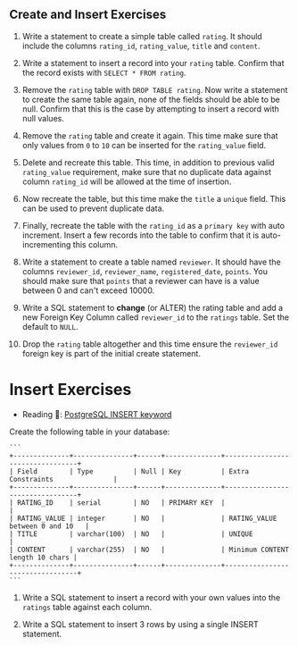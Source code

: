 ## Create and Insert Exercises

1. Write a statement to create a simple table called `rating`. It should include the columns `rating_id`, `rating_value`, `title` and `content`.

1. Write a statement to insert a record into your `rating` table. Confirm that the record exists with `SELECT * FROM rating`.

1. Remove the `rating` table with `DROP TABLE rating`. Now write a statement to create the same table again, none of the fields should be able to be null. Confirm that this is the case by attempting to insert a record with null values.

1. Remove the `rating` table and create it again. This time make sure that only values from `0` to `10` can be inserted for the `rating_value` field.

1. Delete and recreate this table. This time, in addition to previous valid `rating_value` requirement, make sure that no duplicate data against column `rating_id` will be allowed at the time of insertion.

1. Now recreate the table, but this time make the `title` a `unique` field. This can be used to prevent duplicate data.

1. Finally, recreate the table with the `rating_id` as a `primary key` with auto increment. Insert a few records into the table to confirm that it is auto-incrementing this column.

1. Write a statement to create a table named `reviewer`. It should have the columns `reviewer_id`, `reviewer_name`, `registered_date`, `points`. You should make sure that `points` that a reviewer can have is a value between 0 and can't exceed 10000.

1. Write a SQL statement to **change** (or ALTER) the rating table and add a new Foreign Key Column called `reviewer_id` to the `ratings` table. Set the default to `NULL`. 

1. Drop the `rating` table altogether and this time ensure the `reviewer_id` foreign key is part of the initial create statement. 


# Insert Exercises

- Reading 📖: [PostgreSQL INSERT keyword](https://www.tutorialspoint.com/postgresql/postgresql_insert_query.htm)

Create the following table in your database:

    ```
    +--------------+---------------+------+--------------+---------------------------------+
    | Field        | Type          | Null | Key          | Extra Constraints               |
    +--------------+---------------+------+--------------+---------------------------------+
    | RATING_ID    | serial        | NO   | PRIMARY KEY  |                                 |
    | RATING_VALUE | integer       | NO   |              | RATING_VALUE between 0 and 10   |
    | TITLE        | varchar(100)  | NO   |              | UNIQUE                          |
    | CONTENT      | varchar(255)  | NO   |              | Minimum CONTENT length 10 chars |
    +--------------+---------------+------+--------------+---------------------------------+
    ```
    

1. Write a SQL statement to insert a record with your own values into the `ratings` table against each column.

2. Write a SQL statement to insert 3 rows by using a single INSERT statement.
